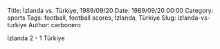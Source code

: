 Title: İzlanda vs. Türkiye, 1989/09/20
Date: 1989/09/20 00:00
Category: sports
Tags: football, football scores, İzlanda, Türkiye
Slug: izlanda-vs-turkiye
Author: carbonero


İzlanda 2 - 1 Türkiye
